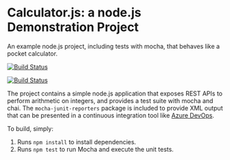 Calculator.js: a node.js Demonstration Project
==============================================
An example node.js project, including tests with mocha, that behaves like
a pocket calculator.


[![Build Status](https://dev.azure.com/razibur/Enabling%20Continuous%20Integration%20with%20Azure%20Pipelines/_apis/build/status/razibur.calculator?branchName=master)](https://dev.azure.com/razibur/Enabling%20Continuous%20Integration%20with%20Azure%20Pipelines/_build/latest?definitionId=5&branchName=master)

[![Build Status](https://dev.azure.com/mohammadraziburrahman/Integrating%20External%20Source%20Control%20with%20Azure%20Pipelines/_apis/build/status/razibur.calculator?branchName=master)](https://dev.azure.com/mohammadraziburrahman/Integrating%20External%20Source%20Control%20with%20Azure%20Pipelines/_build/latest?definitionId=9&branchName=master)

The project contains a simple node.js application that exposes REST APIs
to perform arithmetic on integers, and provides a test suite with mocha
and chai.  The `mocha-junit-reporters` package is included to provide XML
output that can be presented in a continuous integration tool like
[Azure DevOps](https://azure.com/devops).

To build, simply:

1. Runs `npm install` to install dependencies.
2. Runs `npm test` to run Mocha and execute the unit tests.

